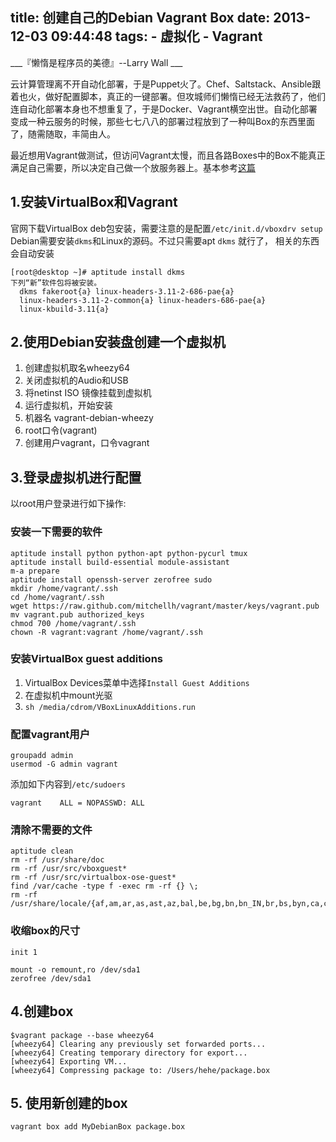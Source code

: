 title: 创建自己的Debian Vagrant Box
date: 2013-12-03 09:44:48
tags: 
    - 虚拟化
    - Vagrant   
---

___『懒惰是程序员的美德』--Larry Wall ___


云计算管理离不开自动化部署，于是Puppet火了。Chef、Saltstack、Ansible跟着也火，做好配置脚本，真正的一键部署。但攻城师们懒惰已经无法救药了，他们连自动化部署本身也不想重复了，于是Docker、Vagrant横空出世。自动化部署变成一种云服务的时候，那些七七八八的部署过程放到了一种叫Box的东西里面了，随需随取，丰简由人。

最近想用Vagrant做测试，但访问Vagrant太慢，而且各路Boxes中的Box不能真正满足自己需要，所以决定自己做一个放服务器上。基本参考[这篇](https://mikegriffin.ie/blog/20130418-creating-a-debian-wheezy-base-box-for-vagrant/)

<!--more-->

## 1.安装VirtualBox和Vagrant

官网下载VirtualBox deb包安装，需要注意的是配置`/etc/init.d/vboxdrv setup` Debian需要安装`dkms`和Linux的源码。不过只需要apt `dkms` 就行了， 相关的东西会自动安装
```
[root@desktop ~]# aptitude install dkms
下列“新”软件包将被安装。         
  dkms fakeroot{a} linux-headers-3.11-2-686-pae{a} 
  linux-headers-3.11-2-common{a} linux-headers-686-pae{a} 
  linux-kbuild-3.11{a} 
```

## 2.使用Debian安装盘创建一个虚拟机

1. 创建虚拟机取名wheezy64
2. 关闭虚拟机的Audio和USB
3. 将netinst ISO 镜像挂载到虚拟机
4. 运行虚拟机，开始安装
5. 机器名 vagrant-debian-wheezy 
6. root口令(vagrant)
7. 创建用户vagrant，口令vagrant

## 3.登录虚拟机进行配置

以root用户登录进行如下操作:

### 安装一下需要的软件

```
aptitude install python python-apt python-pycurl tmux
aptitude install build-essential module-assistant
m-a prepare
aptitude install openssh-server zerofree sudo
mkdir /home/vagrant/.ssh
cd /home/vagrant/.ssh
wget https://raw.github.com/mitchellh/vagrant/master/keys/vagrant.pub
mv vagrant.pub authorized_keys
chmod 700 /home/vagrant/.ssh
chown -R vagrant:vagrant /home/vagrant/.ssh
```

### 安装VirtualBox guest additions

1. VirtualBox Devices菜单中选择`Install Guest Additions`
2. 在虚拟机中mount光驱
3. `sh /media/cdrom/VBoxLinuxAdditions.run`

### 配置vagrant用户

```
groupadd admin
usermod -G admin vagrant
```
添加如下内容到`/etc/sudoers`

```
vagrant    ALL = NOPASSWD: ALL
```

### 清除不需要的文件
```
aptitude clean
rm -rf /usr/share/doc
rm -rf /usr/src/vboxguest*
rm -rf /usr/src/virtualbox-ose-guest*
find /var/cache -type f -exec rm -rf {} \;
rm -rf /usr/share/locale/{af,am,ar,as,ast,az,bal,be,bg,bn,bn_IN,br,bs,byn,ca,cr,cs,csb,cy,da,de,de_AT,dz,el,en_AU,en_CA,eo,es,et,et_EE,eu,fa,fi,fo,fr,fur,ga,gez,gl,gu,haw,he,hi,hr,hu,hy,id,is,it,ja,ka,kk,km,kn,ko,kok,ku,ky,lg,lt,lv,mg,mi,mk,ml,mn,mr,ms,mt,nb,ne,nl,nn,no,nso,oc,or,pa,pl,ps,pt,pt_BR,qu,ro,ru,rw,si,sk,sl,so,sq,sr,sr*latin,sv,sw,ta,te,th,ti,tig,tk,tl,tr,tt,ur,urd,ve,vi,wa,wal,wo,xh,zh,zh_HK,zh_CN,zh_TW,zu}
```  
### 收缩box的尺寸

```
init 1

mount -o remount,ro /dev/sda1
zerofree /dev/sda1
```

## 4.创建box

```
$vagrant package --base wheezy64
[wheezy64] Clearing any previously set forwarded ports...
[wheezy64] Creating temporary directory for export...
[wheezy64] Exporting VM...
[wheezy64] Compressing package to: /Users/hehe/package.box
```  

## 5. 使用新创建的box
```
vagrant box add MyDebianBox package.box
```






